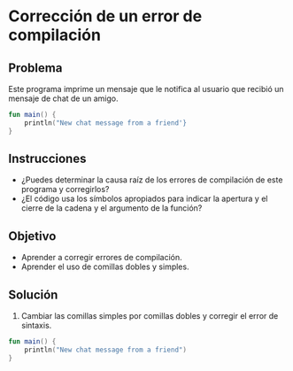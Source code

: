 # Corrección de un error de compilación

## Problema
Este programa imprime un mensaje que le notifica al usuario que recibió un mensaje de chat de un amigo.
````kotlin
fun main() {
    println("New chat message from a friend'}
}
````

## Instrucciones
- ¿Puedes determinar la causa raíz de los errores de compilación de este programa y corregirlos?
- ¿El código usa los símbolos apropiados para indicar la apertura y el cierre de la cadena y el argumento de la función?

## Objetivo
- Aprender a corregir errores de compilación.
- Aprender el uso de comillas dobles y simples.

## Solución
1. Cambiar las comillas simples por comillas dobles y corregir el error de sintaxis.
````kotlin
fun main() {
    println("New chat message from a friend")
}
````